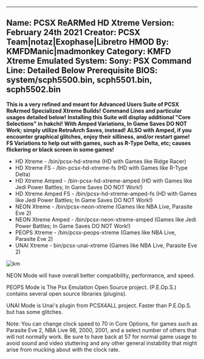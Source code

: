 -----------------------
Name: PCSX ReARMed HD Xtreme
Version: February 24th 2021
Creator: PCSX Team|notaz|Exophase|Libretro
HMOD By: KMFDManic|madmonkey
Category: KMFD Xtreme
Emulated System: Sony: PSX
Command Line: Detailed Below
Prerequisite BIOS: system/scph5500.bin, scph5501.bin, scph5502.bin
-----------------------
**This is a very refined and meant for Advanced Users Suite of PCSX ReArmed Specialized Xtreme Builds!**
**Command Lines and particular usages detailed below!**
**Installing this Suite will display additional "Core Selections" in hakchi!**
**With Amped Variations, In Game Saves DO NOT Work; simply utilize RetroArch Saves, instead!**
**ALSO with Amped, if you encounter graphical glitches, enjoy their silliness, and/or restart game!**
**FS Variations to help out with games, such as R-Type Delta, etc; causes flickering or black screen in some games!**

- HD Xtreme          - /bin/pcsx-hd-xtreme (HD with Games like Ridge Racer)
- HD Xtreme FS       - /bin-pcsx-hd-xtreme-fs (HD with Games like R-Type Delta)
- HD Xtreme Amped    - /bin-pcsx-hd-xtreme-amped (HD with Games like Jedi Power Battles; In Game Saves DO NOT Work!)
- HD Xtreme Amped FS - /bin/pcsx-hd-xtreme-amped-fs (HD with Games like Jedi Power Battles; In Game Saves DO NOT Work!)
- NEON Xtreme        - /bin/pcsx-neon-xtreme (Games like NBA Live, Parasite Eve 2)
- NEON Xtreme Amped  - /bin/pcsx-neon-xtreme-amped (Games like Jedi Power Battles; In Game Saves DO NOT Work!)
- PEOPS Xtreme       - /bin/pcsx-peops-xtreme (Games like NBA Live, Parasite Eve 2)
- UNAI Xtreme        - bin/pcsx-unai-xtreme (Games like NBA Live, Parasite Eve 2)

![km](https://i.imgur.com/Sy0QGNc.png)

NEON Mode will have overall better compatibility, performance, and speed.

PEOPS Mode is The Psx Emulation Open Source project.  (P.E.Op.S.) contains several open source libraries (plugins).

UNAI Mode is Unai's plugin from PCSX4ALL project.  Faster than P.E.Op.S. but has some glitches.

Note: You can change clock speed to 70 in Core Options, for games such as Parasite Eve 2, NBA Live 98, 2000, 2001, and
a select number of others that will not normally work.  Be sure to have back at 57 for normal game usage to avoid sound
and video stuttering and any other general instability that might arise from mucking about with the clock rate.
